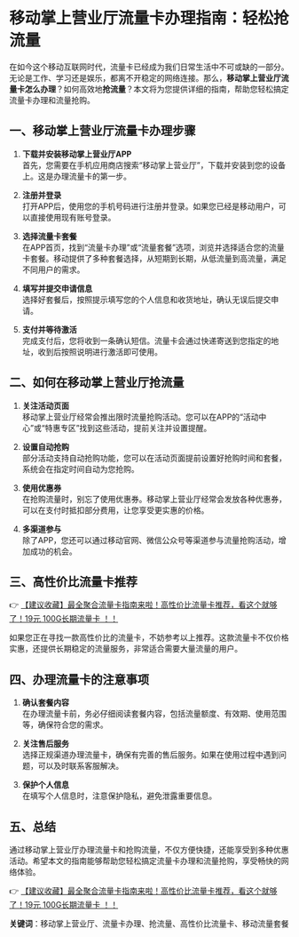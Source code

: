 # 移动掌上营业厅流量卡办理指南：轻松抢流量

在如今这个移动互联网时代，流量卡已经成为我们日常生活中不可或缺的一部分。无论是工作、学习还是娱乐，都离不开稳定的网络连接。那么，**移动掌上营业厅流量卡怎么办理**？如何高效地**抢流量**？本文将为您提供详细的指南，帮助您轻松搞定流量卡办理和流量抢购。

## 一、移动掌上营业厅流量卡办理步骤

1. **下载并安装移动掌上营业厅APP**  
   首先，您需要在手机应用商店搜索“移动掌上营业厅”，下载并安装到您的设备上。这是办理流量卡的第一步。

2. **注册并登录**  
   打开APP后，使用您的手机号码进行注册并登录。如果您已经是移动用户，可以直接使用现有账号登录。

3. **选择流量卡套餐**  
   在APP首页，找到“流量卡办理”或“流量套餐”选项，浏览并选择适合您的流量卡套餐。移动提供了多种套餐选择，从短期到长期，从低流量到高流量，满足不同用户的需求。

4. **填写并提交申请信息**  
   选择好套餐后，按照提示填写您的个人信息和收货地址，确认无误后提交申请。

5. **支付并等待激活**  
   完成支付后，您将收到一条确认短信。流量卡会通过快递寄送到您指定的地址，收到后按照说明进行激活即可使用。

## 二、如何在移动掌上营业厅抢流量

1. **关注活动页面**  
   移动掌上营业厅经常会推出限时流量抢购活动。您可以在APP的“活动中心”或“特惠专区”找到这些活动，提前关注并设置提醒。

2. **设置自动抢购**  
   部分活动支持自动抢购功能，您可以在活动页面提前设置好抢购时间和套餐，系统会在指定时间自动为您抢购。

3. **使用优惠券**  
   在抢购流量时，别忘了使用优惠券。移动掌上营业厅经常会发放各种优惠券，可以在支付时抵扣部分费用，让您享受更实惠的价格。

4. **多渠道参与**  
   除了APP，您还可以通过移动官网、微信公众号等渠道参与流量抢购活动，增加成功的机会。

## 三、高性价比流量卡推荐

👉 [【建议收藏】最全聚合流量卡指南来啦！高性价比流量卡推荐，看这个就够了！19元 100G长期流量卡 ！！](https://bit.ly/Liuliangka)

如果您正在寻找一款高性价比的流量卡，不妨参考以上推荐。这款流量卡不仅价格实惠，还提供长期稳定的流量服务，非常适合需要大量流量的用户。

## 四、办理流量卡的注意事项

1. **确认套餐内容**  
   在办理流量卡前，务必仔细阅读套餐内容，包括流量额度、有效期、使用范围等，确保符合您的需求。

2. **关注售后服务**  
   选择正规渠道办理流量卡，确保有完善的售后服务。如果在使用过程中遇到问题，可以及时联系客服解决。

3. **保护个人信息**  
   在填写个人信息时，注意保护隐私，避免泄露重要信息。

## 五、总结

通过移动掌上营业厅办理流量卡和抢购流量，不仅方便快捷，还能享受到多种优惠活动。希望本文的指南能够帮助您轻松搞定流量卡办理和流量抢购，享受畅快的网络体验。

👉 [【建议收藏】最全聚合流量卡指南来啦！高性价比流量卡推荐，看这个就够了！19元 100G长期流量卡 ！！](https://bit.ly/Liuliangka)

**关键词**：移动掌上营业厅、流量卡办理、抢流量、高性价比流量卡、移动流量套餐